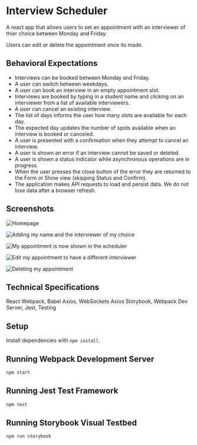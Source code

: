 # Interview Scheduler
A react app that allows users to set an appointment with an interviewer of thier choice between Monday and Friday.

Users can edit or delete the appointment once its made. 

## Behavioral Expectations
- Interviews can be booked between Monday and Friday.
- A user can switch between weekdays.
- A user can book an interview in an empty appointment slot.
- Interviews are booked by typing in a student name and clicking on an interviewer from a list of available interviewers.
- A user can cancel an existing interview.
- The list of days informs the user how many slots are available for each day.
- The expected day updates the number of spots available when an interview is booked or canceled.
- A user is presented with a confirmation when they attempt to cancel an interview.
- A user is shown an error if an interview cannot be saved or deleted.
- A user is shown a status indicator while asynchronous operations are in progress.
- When the user presses the close button of the error they are returned to the Form or Show view (skipping Status and Confirm).
- The application makes API requests to load and persist data. We do not lose data after a browser refresh.

## Screenshots
![Homepage]("https://github.com/haitran1995/scheduler/blob/master/public/images/screenshots/Screen%20Shot%202022-10-17%20at%204.14.04%20AM.png?raw=true")

![Adding my name and the interviewer of my choice](https://github.com/haitran1995/scheduler/blob/master/public/images/screenshots/Screen%20Shot%202022-10-17%20at%204.14.37%20AM.png?raw=true)

![My appointment is now shown in the scheduler](https://github.com/haitran1995/scheduler/blob/master/public/images/screenshots/Screen%20Shot%202022-10-17%20at%204.14.57%20AM.png?raw=true)

![Edit my appointment to have a different interviewer](https://github.com/haitran1995/scheduler/blob/master/public/images/screenshots/Screen%20Shot%202022-10-17%20at%204.15.52%20AM.png?raw=true)

![Deleting my appointment](https://github.com/haitran1995/scheduler/blob/master/public/images/screenshots/Screen%20Shot%202022-10-17%20at%204.15.16%20AM.png?raw=true)

## Technical Specifications
React
Webpack, Babel
Axios, WebSockets
Axios
Storybook, Webpack Dev Server, Jest, Testing 

## Setup

Install dependencies with `npm install`.

## Running Webpack Development Server

```sh
npm start
```

## Running Jest Test Framework

```sh
npm test
```

## Running Storybook Visual Testbed

```sh
npm run storybook
```
